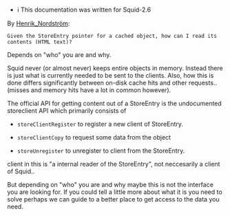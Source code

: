   - ℹ️
    This documentation was written for Squid-2.6

By
[Henrik\_Nordström](/Henrik_Nordstr%C3%B6m):

    Given the StoreEntry pointer for a cached object, how can I read its contents (HTML text)?

Depends on "who" you are and why.

Squid never (or almost never) keeps entire objects in memory. Instead
there is just what is currently needed to be sent to the clients. Also,
how this is done differs significantly between on-disk cache hits and
other requests.. (misses and memory hits have a lot in common however).

The official API for getting content out of a StoreEntry is the
undocumented storeclient API which primarily consists of

  - `storeClientRegister` to register a new client of StoreEntry.

  - `storeClientCopy` to request some data from the object

  - `storeUnregister` to unregister to client from the StoreEntry.

client in this is "a internal reader of the StoreEntry", not neccesarily
a client of Squid..

But depending on "who" you are and why maybe this is not the interface
you are looking for. If you could tell a little more about what it is
you need to solve perhaps we can guide to a better place to get access
to the data you need.
